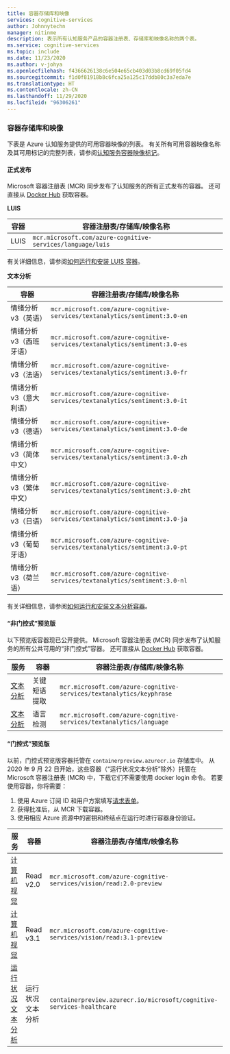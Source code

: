 ```yaml
---
title: 容器存储库和映像
services: cognitive-services
author: Johnnytechn
manager: nitinme
description: 表示所有认知服务产品的容器注册表、存储库和映像名称的两个表。
ms.service: cognitive-services
ms.topic: include
ms.date: 11/23/2020
ms.author: v-johya
ms.openlocfilehash: f4366626138c6e504e65cb403d03b8cd69f05fd4
ms.sourcegitcommit: f1d0f81918b8c6fca25a125c17ddb80c3a7eda7e
ms.translationtype: HT
ms.contentlocale: zh-CN
ms.lasthandoff: 11/29/2020
ms.locfileid: "96306261"
---
```

### <a name="container-repositories-and-images"></a>容器存储库和映像

下表是 Azure 认知服务提供的可用容器映像的列表。 有关所有可用容器映像名称及其可用标记的完整列表，请参阅[认知服务容器映像标记](../container-image-tags.md)。 

#### <a name="generally-available"></a>正式发布 

Microsoft 容器注册表 (MCR) 同步发布了认知服务的所有正式发布的容器。 还可直接从 [Docker Hub](https://hub.docker.com/_/microsoft-azure-cognitive-services) 获取容器。

**LUIS**

| 容器 | 容器注册表/存储库/映像名称 |
|--|--|
| LUIS | `mcr.microsoft.com/azure-cognitive-services/language/luis` |

有关详细信息，请参阅[如何运行和安装 LUIS 容器](../../LUIS/luis-container-howto.md)。

**文本分析**

| 容器 | 容器注册表/存储库/映像名称 |
|--|--|
| 情绪分析 v3（英语） | `mcr.microsoft.com/azure-cognitive-services/textanalytics/sentiment:3.0-en` |
| 情绪分析 v3（西班牙语） | `mcr.microsoft.com/azure-cognitive-services/textanalytics/sentiment:3.0-es` |
| 情绪分析 v3（法语） | `mcr.microsoft.com/azure-cognitive-services/textanalytics/sentiment:3.0-fr` |
| 情绪分析 v3（意大利语） | `mcr.microsoft.com/azure-cognitive-services/textanalytics/sentiment:3.0-it` |
| 情绪分析 v3（德语） | `mcr.microsoft.com/azure-cognitive-services/textanalytics/sentiment:3.0-de` |
| 情绪分析 v3（简体中文） | `mcr.microsoft.com/azure-cognitive-services/textanalytics/sentiment:3.0-zh` |
| 情绪分析 v3（繁体中文） | `mcr.microsoft.com/azure-cognitive-services/textanalytics/sentiment:3.0-zht` |
| 情绪分析 v3（日语） | `mcr.microsoft.com/azure-cognitive-services/textanalytics/sentiment:3.0-ja` |
| 情绪分析 v3（葡萄牙语） | `mcr.microsoft.com/azure-cognitive-services/textanalytics/sentiment:3.0-pt` |
| 情绪分析 v3（荷兰语） | `mcr.microsoft.com/azure-cognitive-services/textanalytics/sentiment:3.0-nl` |

有关详细信息，请参阅[如何运行和安装文本分析容器](../../text-analytics/how-tos/text-analytics-how-to-install-containers.md)。

<!--Not available in MC: **Anomaly Detector** -->
#### <a name="ungated-preview"></a>“非门控式”预览版 

以下预览版容器现已公开提供。 Microsoft 容器注册表 (MCR) 同步发布了认知服务的所有公共可用的“非门控式”容器。 还可直接从 [Docker Hub](https://hub.docker.com/_/microsoft-azure-cognitive-services) 获取容器。

| 服务 | 容器 | 容器注册表/存储库/映像名称 |
|--|--|--|
| [文本分析](../../text-analytics/how-tos/text-analytics-how-to-install-containers.md) | 关键短语提取 | `mcr.microsoft.com/azure-cognitive-services/textanalytics/keyphrase` |
| [文本分析](../../text-analytics/how-tos/text-analytics-how-to-install-containers.md) | 语言检测 | `mcr.microsoft.com/azure-cognitive-services/textanalytics/language` |


#### <a name="gated-preview"></a>“门控式”预览版

以前，门控式预览版容器托管在 `containerpreview.azurecr.io` 存储库中。 从 2020 年 9 月 22 日开始，这些容器（“运行状况文本分析”除外）托管在 Microsoft 容器注册表 (MCR) 中，下载它们不需要使用 docker login 命令。 若要使用容器，你将需要：

1. 使用 Azure 订阅 ID 和用户方案填写[请求表单](https://aka.ms/csgate)。 
2. 获得批准后，从 MCR 下载容器。 
3. 使用相应 Azure 资源中的密钥和终结点在运行时进行容器身份验证。 

| 服务 | 容器 | 容器注册表/存储库/映像名称 |
|--|--|--|
| [计算机视觉]() | Read v2.0 | `mcr.microsoft.com/azure-cognitive-services/vision/read:2.0-preview` |
| [计算机视觉]() | Read v3.1 | `mcr.microsoft.com/azure-cognitive-services/vision/read:3.1-preview` |
| [运行状况文本分析](../../text-analytics/how-tos/text-analytics-how-to-install-containers.md?tabs=health) | 运行状况文本分析 | `containerpreview.azurecr.io/microsoft/cognitive-services-healthcare` |



